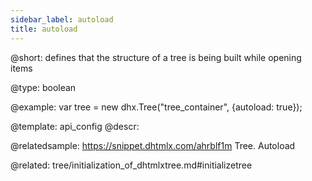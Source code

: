 ```yaml
---
sidebar_label: autoload
title: autoload
---          
```


@short: 
defines that the structure of a tree is being built while opening items




@type: boolean

@example: 
var tree = new dhx.Tree("tree_container", {autoload: true});


@template:	api_config
@descr: 

@relatedsample: https://snippet.dhtmlx.com/ahrblf1m	Tree. Autoload

@related: tree/initialization_of_dhtmlxtree.md#initializetree